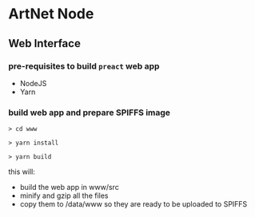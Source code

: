 # ArtNet Node

## Web Interface

### pre-requisites to build `preact` web app

* NodeJS
* Yarn

### build web app and prepare SPIFFS image

`> cd www`

`> yarn install`

`> yarn build`

this will:

* build the web app in www/src
* minify and gzip all the files
* copy them to /data/www so they are ready to be uploaded to SPIFFS